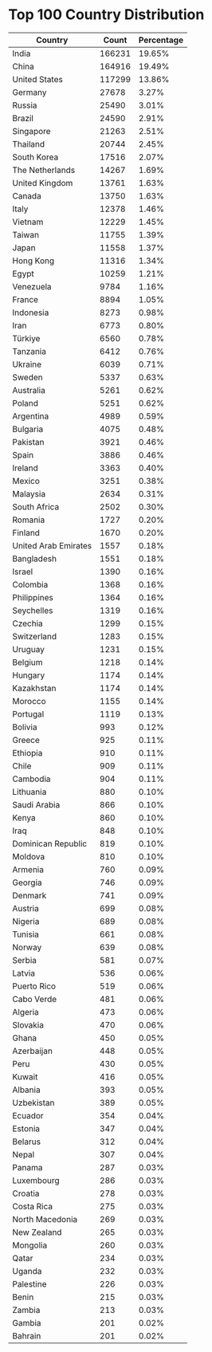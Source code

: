 # Top 100 Country Distribution
| Country | Count | Percentage |
|----|----|----|
| India | 166231 | 19.65% |
| China | 164916 | 19.49% |
| United States | 117299 | 13.86% |
| Germany | 27678 | 3.27% |
| Russia | 25490 | 3.01% |
| Brazil | 24590 | 2.91% |
| Singapore | 21263 | 2.51% |
| Thailand | 20744 | 2.45% |
| South Korea | 17516 | 2.07% |
| The Netherlands | 14267 | 1.69% |
| United Kingdom | 13761 | 1.63% |
| Canada | 13750 | 1.63% |
| Italy | 12378 | 1.46% |
| Vietnam | 12229 | 1.45% |
| Taiwan | 11755 | 1.39% |
| Japan | 11558 | 1.37% |
| Hong Kong | 11316 | 1.34% |
| Egypt | 10259 | 1.21% |
| Venezuela | 9784 | 1.16% |
| France | 8894 | 1.05% |
| Indonesia | 8273 | 0.98% |
| Iran | 6773 | 0.80% |
| Türkiye | 6560 | 0.78% |
| Tanzania | 6412 | 0.76% |
| Ukraine | 6039 | 0.71% |
| Sweden | 5337 | 0.63% |
| Australia | 5261 | 0.62% |
| Poland | 5251 | 0.62% |
| Argentina | 4989 | 0.59% |
| Bulgaria | 4075 | 0.48% |
| Pakistan | 3921 | 0.46% |
| Spain | 3886 | 0.46% |
| Ireland | 3363 | 0.40% |
| Mexico | 3251 | 0.38% |
| Malaysia | 2634 | 0.31% |
| South Africa | 2502 | 0.30% |
| Romania | 1727 | 0.20% |
| Finland | 1670 | 0.20% |
| United Arab Emirates | 1557 | 0.18% |
| Bangladesh | 1551 | 0.18% |
| Israel | 1390 | 0.16% |
| Colombia | 1368 | 0.16% |
| Philippines | 1364 | 0.16% |
| Seychelles | 1319 | 0.16% |
| Czechia | 1299 | 0.15% |
| Switzerland | 1283 | 0.15% |
| Uruguay | 1231 | 0.15% |
| Belgium | 1218 | 0.14% |
| Hungary | 1174 | 0.14% |
| Kazakhstan | 1174 | 0.14% |
| Morocco | 1155 | 0.14% |
| Portugal | 1119 | 0.13% |
| Bolivia | 993 | 0.12% |
| Greece | 925 | 0.11% |
| Ethiopia | 910 | 0.11% |
| Chile | 909 | 0.11% |
| Cambodia | 904 | 0.11% |
| Lithuania | 880 | 0.10% |
| Saudi Arabia | 866 | 0.10% |
| Kenya | 860 | 0.10% |
| Iraq | 848 | 0.10% |
| Dominican Republic | 819 | 0.10% |
| Moldova | 810 | 0.10% |
| Armenia | 760 | 0.09% |
| Georgia | 746 | 0.09% |
| Denmark | 741 | 0.09% |
| Austria | 699 | 0.08% |
| Nigeria | 689 | 0.08% |
| Tunisia | 661 | 0.08% |
| Norway | 639 | 0.08% |
| Serbia | 581 | 0.07% |
| Latvia | 536 | 0.06% |
| Puerto Rico | 519 | 0.06% |
| Cabo Verde | 481 | 0.06% |
| Algeria | 473 | 0.06% |
| Slovakia | 470 | 0.06% |
| Ghana | 450 | 0.05% |
| Azerbaijan | 448 | 0.05% |
| Peru | 430 | 0.05% |
| Kuwait | 416 | 0.05% |
| Albania | 393 | 0.05% |
| Uzbekistan | 389 | 0.05% |
| Ecuador | 354 | 0.04% |
| Estonia | 347 | 0.04% |
| Belarus | 312 | 0.04% |
| Nepal | 307 | 0.04% |
| Panama | 287 | 0.03% |
| Luxembourg | 286 | 0.03% |
| Croatia | 278 | 0.03% |
| Costa Rica | 275 | 0.03% |
| North Macedonia | 269 | 0.03% |
| New Zealand | 265 | 0.03% |
| Mongolia | 260 | 0.03% |
| Qatar | 234 | 0.03% |
| Uganda | 232 | 0.03% |
| Palestine | 226 | 0.03% |
| Benin | 215 | 0.03% |
| Zambia | 213 | 0.03% |
| Gambia | 201 | 0.02% |
| Bahrain | 201 | 0.02% |
